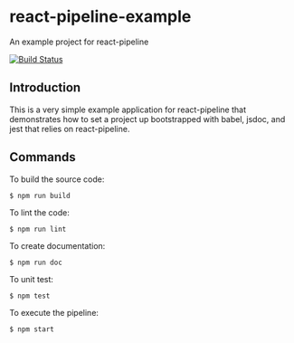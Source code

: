 # react-pipeline-example

An example project for react-pipeline

[![Build Status](https://api.travis-ci.org/mbrio/react-pipeline-example.svg?branch=master)](https://travis-ci.org/mbrio/react-pipeline-example)

## Introduction

This is a very simple example application for react-pipeline that demonstrates
how to set a project up bootstrapped with babel, jsdoc, and jest that relies on
react-pipeline.

## Commands

To build the source code:

```
$ npm run build
```

To lint the code:

```
$ npm run lint
```

To create documentation:

```
$ npm run doc
```

To unit test:

```
$ npm test
```

To execute the pipeline:

```
$ npm start
```
